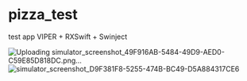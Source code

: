 # pizza_test
test app VIPER + RXSwift + Swinject

![Uploading simulator_screenshot_49F916AB-5484-49D9-AED0-C59E85D818DC.png…]()
![simulator_screenshot_D9F381F8-5255-474B-BC49-D5A884317CE6](https://user-images.githubusercontent.com/98119562/230143326-e456a27a-7cc3-4bd7-81c2-c126dfb71433.png)
